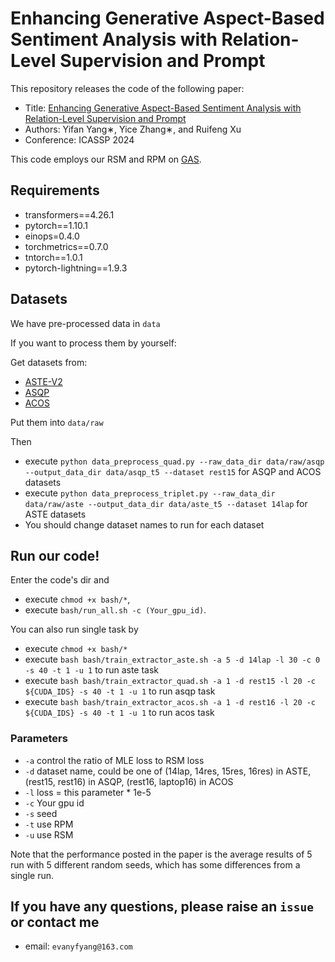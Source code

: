 # Enhancing Generative Aspect-Based Sentiment Analysis with Relation-Level Supervision and Prompt

This repository releases the code of the following paper:

- Title: [Enhancing Generative Aspect-Based Sentiment Analysis with Relation-Level Supervision and Prompt](https://ieeexplore.ieee.org/abstract/document/10448322/)
- Authors: Yifan Yang∗, Yice Zhang∗, and Ruifeng Xu
- Conference: ICASSP 2024

This code employs our RSM and RPM on [GAS](https://aclanthology.org/2021.acl-short.64/).

## Requirements

- transformers==4.26.1
- pytorch==1.10.1
- einops=0.4.0
- torchmetrics==0.7.0
- tntorch==1.0.1
- pytorch-lightning==1.9.3

## Datasets
We have pre-processed data in `data`

If you want to process them by yourself:

Get datasets from:
- [ASTE-V2](https://github.com/xuuuluuu/SemEval-Triplet-data/tree/master/ASTE-Data-V2-EMNLP2020)
- [ASQP](https://github.com/ZubinGou/multi-view-prompting/tree/main/data/asqp)
- [ACOS](https://github.com/ZubinGou/multi-view-prompting/tree/main/data/acos)

Put them into `data/raw` 

Then
- execute `python data_preprocess_quad.py --raw_data_dir data/raw/asqp --output_data_dir data/asqp_t5 --dataset rest15` for ASQP and ACOS datasets
- execute `python data_preprocess_triplet.py --raw_data_dir data/raw/aste --output_data_dir data/aste_t5 --dataset 14lap` for ASTE datasets
- You should change dataset names to run for each dataset

## Run our code!
Enter the code's dir and
- execute `chmod +x bash/*`,
- execute `bash/run_all.sh -c (Your_gpu_id)`.

You can also run single task by
- execute `chmod +x bash/*`
- execute `bash bash/train_extractor_aste.sh -a 5 -d 14lap -l 30 -c 0 -s 40 -t 1 -u 1` to run aste task
- execute `bash bash/train_extractor_quad.sh -a 1 -d rest15 -l 20 -c ${CUDA_IDS} -s 40 -t 1 -u 1` to run asqp task
- execute `bash bash/train_extractor_acos.sh -a 1 -d rest16 -l 20 -c ${CUDA_IDS} -s 40 -t 1 -u 1` to run acos task

### Parameters
- `-a` control the ratio of MLE loss to RSM loss
- `-d` dataset name, could be one of (14lap, 14res, 15res, 16res) in ASTE, (rest15, rest16) in ASQP, (rest16, laptop16) in ACOS
- `-l` loss = this parameter * 1e-5
- `-c` Your gpu id
- `-s` seed
- `-t` use RPM
- `-u` use RSM

Note that the performance posted in the paper is the average results of 5 run with 5 different random seeds, which has some differences from a single run.

## If you have any questions, please raise an `issue` or contact me

- email: `evanyfyang@163.com`
